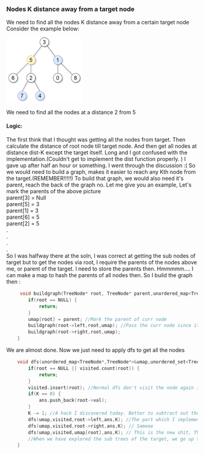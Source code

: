 ### Nodes K distance away from a target node

We need to find all the nodes K distance away from a certain target node
Consider the example below:
<!-- ![alt text](https://s3-lc-upload.s3.amazonaws.com/uploads/2018/06/28/sketch0.png = 100x20) -->
<img src="../863.png" alt="drawing" width="200"/>

We need to find all the nodes at a distance 2 from 5
#### Logic:
The first think that I thought was getting all the nodes from target. Then calculate the distance of root node till target node. And then get all nodes at distance dist-K except the target itself.
Long and I got confused with the implementation.(Couldn't get to implement the dist function properly. ) I gave up after half an hour or something. 
I went through the discussion :(
So we would need to build a graph, makes it easier to reach any Kth node from the target.(REMEMBER!!!!!) To build that graph, we would also need it's parent, reach the back of the graph no. Let me give you an example,
Let's mark the parents of the above picture \
parent[3] = Null \
parent[5] = 3 \
parent[1] = 3 \
parent[6] = 5 \
parent[2] = 5 \
. \
. \
. \
. \
So I was halfway there at the soln, I was correct at getting the sub nodes of target but to get the nodes via root, I require the parents of the nodes above me, or parent of the target. I need to store the parents then. Hmmmmm.... 
I can make a map to hash the parents of all nodes then.
So I build the graph then : 

```c++
     void buildgraph(TreeNode* root, TreeNode* parent,unordered_map<TreeNode*,TreeNode*>&umap) {
        if(root == NULL) {
            return;
        }
        umap[root] = parent; //Mark the parent of curr node
        buildgraph(root->left,root,umap); //Pass the curr node since it will be the parent of the left and the right child of it
        buildgraph(root->right,root,umap);
    }
```

We are almost done. Now we just need to apply dfs to get all the nodes

```c++
    void dfs(unordered_map<TreeNode*,TreeNode*>&umap,unordered_set<TreeNode*>&visited,TreeNode* root,vector<int>&ans,int K) {
        if(root == NULL || visited.count(root)) {
            return;
        }
        visited.insert(root); //Normal dfs don't visit the node again if already visited
        if(K == 0) {
            ans.push_back(root->val);
        }
        K -= 1; //A hack I discovered today. Better to subtract out the recursion than in it.
        dfs(umap,visited,root->left,ans,K); //The part which I implemented correctly
        dfs(umap,visited,root->right,ans,K); // Sameee
        dfs(umap,visited,umap[root],ans,K); // This is the new shit, This part is basically recurring out of the root node
        //When we have explored the sub trees of the target, we go up to its parent, wont go down since already visited, we keep on going up until we find rest of the nodes and traverese the complete tree.
    }
```